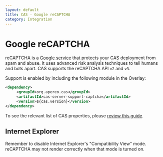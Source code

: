 ```yaml
---
layout: default
title: CAS - Google reCAPTCHA
category: Integration
---
```


# Google reCAPTCHA

reCAPTCHA is a [Google service](https://developers.google.com/recaptcha) that protects your CAS deployment from spam and abuse.
It uses advanced risk analysis techniques to tell humans and bots apart. CAS supports the reCAPTCHA API `v2` and `v3`.

Support is enabled by including the following module in the Overlay:

```xml
<dependency>
     <groupId>org.apereo.cas</groupId>
     <artifactId>cas-server-support-captcha</artifactId>
     <version>${cas.version}</version>
</dependency>
```

To see the relevant list of CAS properties, please [review this guide](../configuration/Configuration-Properties.html#google-recaptcha-integration).

## Internet Explorer

Remember to disable Internet Explorer's "Compatibility View" mode. reCAPTCHA may not render correctly when that mode is turned on.
